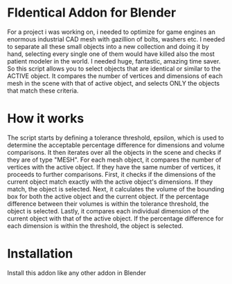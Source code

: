 # FIdentical Addon for Blender
For a project i was working on, i needed to optimize for game engines an enormous industrial CAD mesh with gazillion of bolts, washers etc. I needed to separate all these small objects into a new collection and doing it by hand, selecting every single one of them would have killed also the most patient modeler in the world. I needed huge, fantastic, amazing time saver. So this script allows you to select objects that are identical or similar to the ACTIVE object. It compares the number of vertices and dimensions of each mesh in the scene with that of active object, and selects ONLY the objects that match these criteria.

# How it works
The script starts by defining a tolerance threshold, epsilon, which is used to determine the acceptable percentage difference for dimensions and volume comparisons. It then iterates over all the objects in the scene and checks if they are of type "MESH". For each mesh object, it compares the number of vertices with the active object. If they have the same number of vertices, it proceeds to further comparisons. First, it checks if the dimensions of the current object match exactly with the active object's dimensions. If they match, the object is selected. Next, it calculates the volume of the bounding box for both the active object and the current object. If the percentage difference between their volumes is within the tolerance threshold, the object is selected. Lastly, it compares each individual dimension of the current object with that of the active object. If the percentage difference for each dimension is within the threshold, the object is selected.

# Installation
Install this addon like any other addon in Blender
